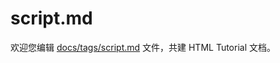script.md
===

欢迎您编辑 <a target="__blank" href="https://github.com/jaywcjlove/html-tutorial/blob/master/docs/tags/script.md">docs/tags/script.md</a> 文件，共建 HTML Tutorial 文档。